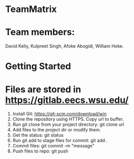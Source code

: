 # TeamMatrix

# Team members:

David Kelly, Kulpreet Singh, Afoke Abogidi, William Hoke.

# Getting Started

# Files are stored in https://gitlab.eecs.wsu.edu/

1. Install Git: https://git-scm.com/download/win
2. Clone the repository using HTTPS. Copy url to buffer.
3. Run git clone from your project directory: git clone url
4. Add files to the project dir or modify them.
5. Get the status: git status
6. Run git add to stage files for commit: git add .
7. Commit files: git commit -m "message"
8. Push files to repo: git push
